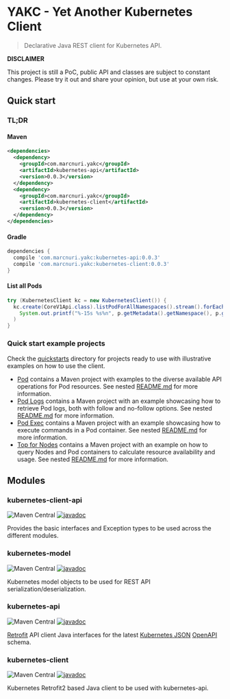 # YAKC - Yet Another Kubernetes Client

> Declarative Java REST client for Kubernetes API.

**DISCLAIMER**

This project is still a PoC, public API and classes are subject to constant changes.
Please try it out and share your opinion, but use at your own risk.

## Quick start

### TL;DR
#### Maven
```xml
<dependencies>
  <dependency>
    <groupId>com.marcnuri.yakc</groupId>
    <artifactId>kubernetes-api</artifactId>
    <version>0.0.3</version>
  </dependency>
  <dependency>
    <groupId>com.marcnuri.yakc</groupId>
    <artifactId>kubernetes-client</artifactId>
    <version>0.0.3</version>
  </dependency>
</dependencies>
```
#### Gradle
```groovy
dependencies {
  compile 'com.marcnuri.yakc:kubernetes-api:0.0.3'
  compile 'com.marcnuri.yakc:kubernetes-client:0.0.3'
}
```
#### List all Pods
```java
try (KubernetesClient kc = new KubernetesClient()) {
  kc.create(CoreV1Api.class).listPodForAllNamespaces().stream().forEach(p ->
    System.out.printf("%-15s %s%n", p.getMetadata().getNamespace(), p.getMetadata().getName()
  )
}
```

### Quick start example projects

Check the [quickstarts](quickstarts) directory for projects ready to use with illustrative examples
on how to use the client.

- [Pod](quickstarts/pod) contains a Maven project with examples to the diverse available API operations
  for  Pod resources.
  See nested [README.md](quickstarts/pod/README.md) for more information.
- [Pod Logs](quickstarts/pod-logs) contains a Maven project with an example showcasing how to retrieve
  Pod logs, both with follow and no-follow options.
  See nested [README.md](quickstarts/pod-logs/README.md) for more information.
- [Pod Exec](quickstarts/pod-exec) contains a Maven project with an example showcasing how to execute
  commands in a Pod container.
  See nested [README.md](quickstarts/pod-exec/README.md) for more information.
- [Top for Nodes](quickstarts/top-nodes) contains a Maven project with an example on how to query
  Nodes and Pod containers to calculate resource availability and usage.
  See nested [README.md](quickstarts/top-nodes/README.md) for more information.
## Modules

### kubernetes-client-api
![Maven Central](https://img.shields.io/maven-central/v/com.marcnuri.yakc/kubernetes-client-api)
[![javadoc](https://javadoc.io/badge2/com.marcnuri.yakc/kubernetes-client-api/javadoc.svg)](https://javadoc.io/doc/com.marcnuri.yakc/kubernetes-client-api)

Provides the basic interfaces and Exception types to be used across the different modules.

### kubernetes-model
![Maven Central](https://img.shields.io/maven-central/v/com.marcnuri.yakc/kubernetes-model)
[![javadoc](https://javadoc.io/badge2/com.marcnuri.yakc/kubernetes-model/javadoc.svg)](https://javadoc.io/doc/com.marcnuri.yakc/kubernetes-model)

Kubernetes model objects to be used for REST API serialization/deserialization.

### kubernetes-api
![Maven Central](https://img.shields.io/maven-central/v/com.marcnuri.yakc/kubernetes-api)
[![javadoc](https://javadoc.io/badge2/com.marcnuri.yakc/kubernetes-api/javadoc.svg)](https://javadoc.io/doc/com.marcnuri.yakc/kubernetes-api)

[Retrofit](https://square.github.io/retrofit/) API client Java interfaces for the latest
[Kubernetes JSON](https://github.com/kubernetes/kubernetes/blob/master/api/openapi-spec/swagger.json)
[OpenAPI](https://swagger.io/specification/) schema.

### kubernetes-client
![Maven Central](https://img.shields.io/maven-central/v/com.marcnuri.yakc/kubernetes-client)
[![javadoc](https://javadoc.io/badge2/com.marcnuri.yakc/kubernetes-client/javadoc.svg)](https://javadoc.io/doc/com.marcnuri.yakc/kubernetes-client)

Kubernetes Retrofit2 based Java client to be used with kubernetes-api.

